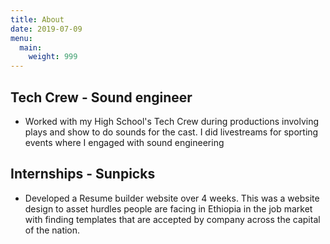 ```yaml
---
title: About
date: 2019-07-09
menu:
  main:
    weight: 999
---
```



## Tech Crew - Sound engineer 
* Worked with my High School's Tech Crew during productions involving plays and show to do sounds for the cast. I did livestreams for sporting events where I engaged with sound engineering 

## Internships - Sunpicks
* Developed a Resume builder website over 4 weeks. This was a website design to asset hurdles people are facing in Ethiopia in the job market with finding templates that are accepted by company across the capital of the nation. 
